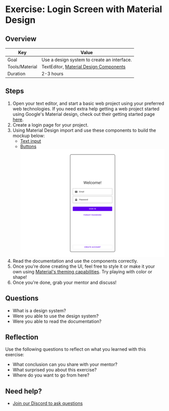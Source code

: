 # Exercise: Login Screen with Material Design

## Overview

| Key | Value |
| --- | --- |
| Goal | Use a design system to create an interface. |
| Tools/Material | TextEditor, [Material Design Components](https://material.io/components?platform=web) |
| Duration | 2-3 hours |


## Steps

1. Open your text editor, and start a basic web project using your preferred web technologies. If you need extra help getting a web project started using Google's Material design, check out their getting started page [here](https://material.io/develop/web/getting-started).
2. Create a login page for your project.
3. Using Material Design import and use these components to build the mockup below:
    - [Text input](https://material.io/components/text-fields)
    - [Buttons](https://material.io/components/buttons)<img width="1440" src="login-wireframe.png">
4. Read the documentation and use the components correctly.
5. Once you're done creating the UI, feel free to style it or make it your own using [Material's theming capabilities](https://material.io/develop/web/theming/theming-guide). Try playing with color or shape!
6. Once you're done, grab your mentor and discuss!


## Questions

- What is a design system?
- Were you able to use the design system?
- Were you able to read the documentation?

## Reflection

Use the following questions to reflect on what you learned with this exercise:

- What conclusion can you share with your mentor?
- What surprised you about this exercise?
- Where do you want to go from here?

## Need help?

- [Join our Discord to ask questions](https://discord.gg/bDVYvG3Czd)
